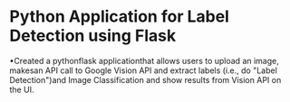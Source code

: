 # Python Application for Label Detection using Flask

•Created a pythonflask applicationthat allows users to upload an image, makesan API call to Google Vision API and extract labels (i.e., do "Label Detection")and Image Classification and show results from Vision API on the UI.
